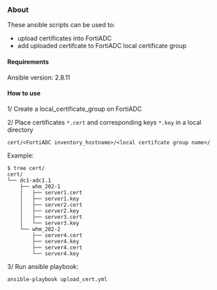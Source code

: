 ### About
These ansible scripts can be used to:
- upload certificates into FortiADC
- add uploaded certifcate to FortiADC local certificate group

#### Requirements
Ansible version: 2.8.11

#### How to use
1/ Create a local_certificate_group on FortiADC

2/ Place certificates `*.cert` and corresponding keys `*.key` in a local directory


```cert/<FortiADC inventory_hostname>/<local certifcate group name>/```

  Example:

```
$ tree cert/
cert/
└── dc1-adc1.1
    ├── whm_202-1
    │   ├── server1.cert
    │   ├── server1.key
    │   ├── server2.cert
    │   ├── server2.key
    │   ├── server3.cert
    │   └── server3.key
    └── whm_202-2
        ├── server4.cert
        ├── server4.key
        ├── server4.cert
        └── server4.key

```  

3/ Run ansible playbook:

```ansible-playbook upload_cert.yml```
